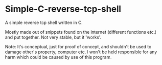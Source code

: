 # Simple-C-reverse-tcp-shell
A simple reverse tcp shell written in C.

Mostly made out of snippets found on the internet (different functions etc.) and put together.
Not very stable, but it 'works'.


Note: It's conceptual, just for proof of concept, and shouldn't be used to damage other's property, computer etc. I won't be held responsible for any harm which could be caused by use of this program.
